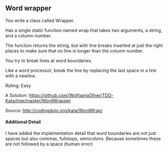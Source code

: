 ## Word wrapper

You write a class called Wrapper.

Has a single static function named wrap that takes two arguments, a string, and a column number.

The function returns the string, but with line breaks inserted at just the right places to make sure that no line is longer than the column number.

You try to break lines at word boundaries.

Like a word processor, break the line by replacing the last space in a line with a newline.

Rating: Easy

A Solution: https://github.com/WolfgangOfner/TDD-Kata/tree/master/WordWrapper

Source: http://codingdojo.org/kata/WordWrap/

#### Additional Detail
I have added the implementation detail that word boundaries are not just spaces 
but also commas, fullstops, semicolons. Because sometimes these are not followed
by a space (human error)